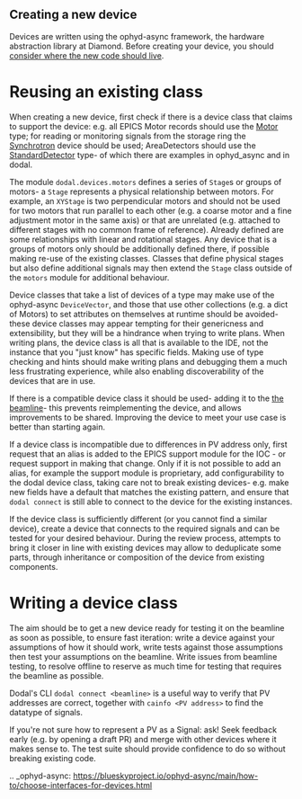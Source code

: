 Creating a new device
---------------------

Devices are written using the ophyd-async framework, the hardware abstraction library at Diamond. Before creating your device, you should [consider where the new code should live](../reference/device-standards.rst#where_to_put_devices).

Reusing an existing class
=========================

When creating a new device, first check if there is a device class that claims to support the device: e.g. all EPICS Motor records should use the [Motor](https://github.com/bluesky/ophyd-async/blob/main/src/ophyd_async/epics/motor.py) type; for reading or monitoring signals from the storage ring the [Synchrotron](https://github.com/DiamondLightSource/dodal/blob/main/src/dodal/devices/synchrotron.py) device should be used; AreaDetectors should use the [StandardDetector](https://github.com/bluesky/ophyd-async/blob/main/src/ophyd_async/core/_detector.py) type- of which there are examples in ophyd_async and in dodal.

The module `dodal.devices.motors` defines a series of `Stage`s or groups of motors- a `Stage` represents a physical relationship between motors. For example, an `XYStage` is two perpendicular motors and should not be used for two motors that run parallel to each other (e.g. a coarse motor and a fine adjustment motor in the same axis) or that are unrelated (e.g. attached to different stages with no common frame of reference). Already defined are some relationships with linear and rotational stages. Any device that is a groups of motors only should be additionally defined there, if possible making re-use of the existing classes. Classes that define physical stages but also define additional signals may then extend the `Stage` class outside of the `motors` module for additional behaviour.

Device classes that take a list of devices of a type may make use of the ophyd-async `DeviceVector`, and those that use other collections (e.g. a dict of Motors) to set attributes on themselves at runtime should be avoided- these device classes may appear tempting for their genericness and extensibility, but they will be a hindrance when trying to write plans. When writing plans, the device class is all that is available to the IDE, not the instance that you "just know" has specific fields. Making use of type checking and hints should make writing plans and debugging them a much less frustrating experience, while also enabling discoverability of the devices that are in use.

If there is a compatible device class it should be used- adding it to the [the beamline](./create-beamline.rst)- this prevents reimplementing the device, and allows improvements to be shared. Improving the device to meet your use case is better than starting again.

If a device class is incompatible due to differences in PV address only, first request that an alias is added to the EPICS support module for the IOC - or request support in making that change. Only if it is not possible to add an alias, for example the support module is proprietary, add configurability to the dodal device class, taking care not to break existing devices- e.g. make new fields have a default that matches the existing pattern, and ensure that `dodal connect` is still able to connect to the device for the existing instances.

If the device class is sufficiently different (or you cannot find a similar device), create a device that connects to the required signals and can be tested for your desired behaviour. During the review process, attempts to bring it closer in line with existing devices may allow to deduplicate some parts, through inheritance or composition of the device from existing components.


Writing a device class
======================

The aim should be to get a new device ready for testing it on the beamline as soon as possible, to ensure fast iteration: write a device against your assumptions of how it should work, write tests against those assumptions then test your assumptions on the beamline. Write issues from beamline testing, to resolve offline to reserve as much time for testing that requires the beamline as possible.

Dodal's CLI `dodal connect <beamline>` is a useful way to verify that PV addresses are correct, together with `cainfo <PV address>` to find the datatype of signals.

If you're not sure how to represent a PV as a Signal: ask! Seek feedback early (e.g. by opening a draft PR) and merge with other devices where it makes sense to. The test suite should provide confidence to do so without breaking existing code.


.. _ophyd-async: https://blueskyproject.io/ophyd-async/main/how-to/choose-interfaces-for-devices.html
